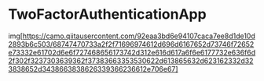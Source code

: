 # TwoFactorAuthenticationApp

img[https://camo.qiitausercontent.com/92eaa3bd6e94107caca7ee8d1de10d2893b6c503/68747470733a2f2f71696974612d696d6167652d73746f72652e73332e61702d6e6f727468656173742d312e616d617a6f6e6177732e636f6d2f302f3237303639362f37383663353530622d613865632d623162332d323838652d3438663838626339366236612e706e67]